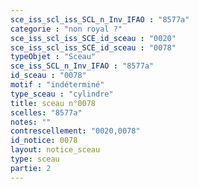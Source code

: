 ```yaml
---
sce_iss_scl_iss_SCL_n_Inv_IFAO : "8577a"
categorie : "non royal ?"
sce_iss_scl_iss_SCE_id_sceau : "0020"
sce_iss_scl_iss_SCE_id_sceau : "0078"
typeObjet : "Sceau"
sce_iss_SCL_n_Inv_IFAO : "8577a"
id_sceau : "0078"
motif : "indéterminé"
type_sceau : "cylindre"
title: sceau n°0078
scelles: "8577a"
notes: ""
contrescellement: "0020,0078"
id_notice: 0078
layout: notice_sceau
type: sceau
partie: 2
---
```

